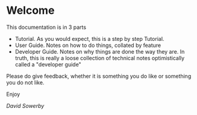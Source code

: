 # Welcome

This documentation is in 3 parts
 
- Tutorial.  As you would expect, this is a step by step Tutorial.   
- User Guide.  Notes on how to do things, collated by feature
- Developer Guide.  Notes on why things are done the way they are.  In truth, this is really a loose collection of technical notes optimistically called a "developer guide"

Please do give feedback, whether it is something you do like or something you do not like.

Enjoy

_David Sowerby_

